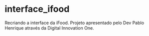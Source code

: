 # interface_ifood
Recriando a interface da iFood. Projeto apresentado pelo Dev Pablo Henrique através da Digital Innovation One.
